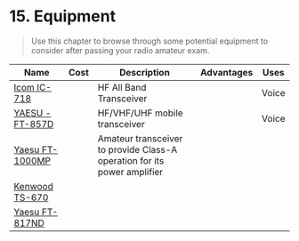 # 15. Equipment

> Use this chapter to browse through some potential equipment to consider after passing your radio amateur exam.

| Name | Cost | Description | Advantages | Uses |
| --- | --- | --- | --- | --- |
|  [Icom IC-718](http://icomamerica.com/en/products/amateur/hf/718/default.aspx) | | HF All Band Transceiver | | Voice
| [YAESU - FT-857D](http://www.yaesu.com/indexVS.cfm?cmd=DisplayProducts&encProdID=8CBB7C4BDBAF40129AD4253A4987523C) | | HF/VHF/UHF mobile transceiver | |  Voice
| [Yaesu FT-1000MP](https://www.yaesu.com/indexVS.cfm?cmd=DisplayProducts&ProdCatID=102&encProdID=ECAF1535E4CB8ECA07D737C0E4BAF3F5&DivisionID=65&isArchived=1)  | | Amateur transceiver to provide Class-A operation for its power amplifier |
| [Kenwood TS-670](http://www.universal-radio.com/catalog/hamhf/ts670.html)
| [Yaesu FT-817ND](http://www.yaesu.com/indexVS.cfm?cmd=DisplayProducts&ProdCatID=102&encProdID=06014CD0AFA0702B25B12AB4DC9C0D27)
